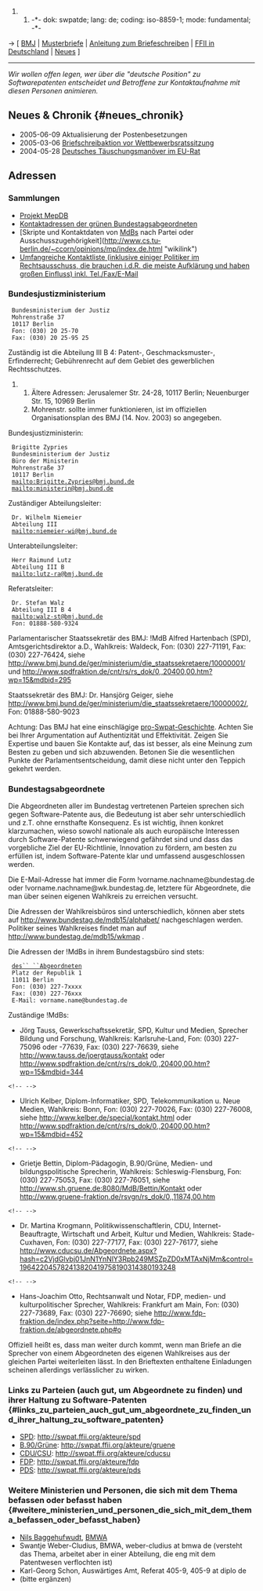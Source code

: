 1.  1.  -\*- dok: swpatde; lang: de; coding: iso-8859-1; mode:
        fundamental; -\*-

-\> \[ [ BMJ](SwpatbmjDe "wikilink") \| [
Musterbriefe](SwpatxatraDe "wikilink") \| [ Anleitung zum
Briefeschreiben](LtrMdb0405HowtoDe "wikilink") \| [ FFII in
Deutschland](FfiiDeDe "wikilink") \| [ Neues](SwpatcninoDe "wikilink")
\]

------------------------------------------------------------------------

*Wir wollen offen legen, wer über die \"deutsche Position\" zu
Softwarepatenten entscheidet und Betroffene zur Kontaktaufnahme mit
diesen Personen animieren.*

## Neues & Chronik {#neues_chronik}

-   2005-06-09 Aktualisierung der Postenbesetzungen
-   2005-03-06 [ Briefschreibaktion vor
    Wettbewerbsratssitzung](LtrCons0503De "wikilink")
-   2004-05-28 [ Deutsches Täuschungsmanöver im
    EU-Rat](ConsDe040518De "wikilink")

## Adressen

### Sammlungen

-   [ Projekt MepDB](MepdbEn "wikilink")
-   [ Kontaktadressen der grünen
    Bundestagsabgeordneten](MdbGrueneDe "wikilink")
-   [Skripte und Kontaktdaten von [MdBs](MdBs "wikilink") nach Partei
    oder
    Ausschusszugehörigkeit](http://www.cs.tu-berlin.de/~ccorn/opinions/mp/index.de.html "wikilink")
-   [Umfangreiche Kontaktliste (inklusive einiger Politiker im
    Rechtsausschuss, die brauchen i.d.R. die meiste Aufklärung und haben
    großen Einfluss) inkl.
    Tel./Fax/E-Mail](http://www.cs.tu-berlin.de/~ccorn/opinions/swpat/de-addrs.txt "wikilink")

### Bundesjustizministerium

` Bundesministerium der Justiz`\
` Mohrenstraße 37`\
` 10117 Berlin`\
` Fon: (030) 20 25-70`\
` Fax: (030) 20 25-95 25`

Zuständig ist die Abteilung III B 4: Patent-, Geschmacksmuster-,
Erfinderrecht; Gebührenrecht auf dem Gebiet des gewerblichen
Rechtsschutzes.

1.  1.  Ältere Adressen: Jerusalemer Str. 24-28, 10117 Berlin;
        Neuenburger Str. 15, 10969 Berlin
    2.  Mohrenstr. sollte immer funktionieren, ist im offiziellen
        Organisationsplan des BMJ (14. Nov. 2003) so angegeben.

Bundesjustizministerin:

` Brigitte Zypries`\
` Bundesministerium der Justiz`\
` Büro der Ministerin`\
` Mohrenstraße 37`\
` 10117 Berlin`\
` `[`mailto:Brigitte.Zypries@bmj.bund.de`](mailto:Brigitte.Zypries@bmj.bund.de)\
` `[`mailto:ministerin@bmj.bund.de`](mailto:ministerin@bmj.bund.de)

Zuständiger Abteilungsleiter:

` Dr. Wilhelm Niemeier`\
` Abteilung III`\
` `[`mailto:niemeier-wi@bmj.bund.de`](mailto:niemeier-wi@bmj.bund.de)` `

Unterabteilungsleiter:

` Herr Raimund Lutz`\
` Abteilung III B`\
` `[`mailto:lutz-ra@bmj.bund.de`](mailto:lutz-ra@bmj.bund.de)

Referatsleiter:

` Dr. Stefan Walz`\
` Abteilung III B 4`\
` `[`mailto:walz-st@bmj.bund.de`](mailto:walz-st@bmj.bund.de)\
` Fon: 01888-580-9324`

Parlamentarischer Staatssekretär des BMJ: !MdB Alfred Hartenbach (SPD),
Amtsgerichtsdirektor a.D., Wahlkreis: Waldeck, Fon: (030) 227-71191,
Fax: (030) 227-76424, siehe
<http://www.bmj.bund.de/ger/ministerium/die_staatssekretaere/10000001/>
und
<http://www.spdfraktion.de/cnt/rs/rs_dok/0,,20400,00.htm?wp=15&mdbid=295>

Staatssekretär des BMJ: Dr. Hansjörg Geiger, siehe
<http://www.bmj.bund.de/ger/ministerium/die_staatssekretaere/10000002/>,
Fon: 01888-580-9023

Achtung: Das BMJ hat eine einschlägige
[pro-Swpat-Geschichte](http://swpat.ffii.org/akteure/bmj/ "wikilink").
Achten Sie bei Ihrer Argumentation auf Authentizität und Effektivität.
Zeigen Sie Expertise und bauen Sie Kontakte auf, das ist besser, als
eine Meinung zum Besten zu geben und sich abzuwenden. Betonen Sie die
wesentlichen Punkte der Parlamentsentscheidung, damit diese nicht unter
den Teppich gekehrt werden.

### Bundestagsabgeordnete

Die Abgeordneten aller im Bundestag vertretenen Parteien sprechen sich
gegen Software-Patente aus, die Bedeutung ist aber sehr unterschiedlich
und z.T. ohne ernsthafte Konsequenz. Es ist wichtig, ihnen konkret
klarzumachen, wieso sowohl nationale als auch europäische Interessen
durch Software-Patente schwerwiegend gefährdet sind und dass das
vorgebliche Ziel der EU-Richtlinie, Innovation zu fördern, am besten zu
erfüllen ist, indem Software-Patente klar und umfassend ausgeschlossen
werden.

Die E-Mail-Adresse hat immer die Form !vorname.nachname\@bundestag.de
oder !vorname.nachname\@wk.bundestag.de, letztere für Abgeordnete, die
man über seinen eigenen Wahlkreis zu erreichen versucht.

Die Adressen der Wahlkreisbüros sind unterschiedlich, können aber stets
auf <http://www.bundestag.de/mdb15/alphabet/> nachgeschlagen werden.
Politiker seines Wahlkreises findet man auf
<http://www.bundestag.de/mdb15/wkmap> .

Die Adressen der !MdBs in ihrem Bundestagsbüro sind stets:

` `[`des`` ``Abgeordneten`](Name "wikilink")\
` Platz der Republik 1`\
` 11011 Berlin`\
` Fon: (030) 227-7xxxx`\
` Fax: (030) 227-76xxx`\
` E-Mail: vorname.name@bundestag.de`

Zuständige !MdBs:

-   Jörg Tauss, Gewerkschaftssekretär, SPD, Kultur und Medien, Sprecher
    Bildung und Forschung, Wahlkreis: Karlsruhe-Land, Fon: (030)
    227-75096 oder -77639, Fax: (030) 227-76639, siehe
    <http://www.tauss.de/joergtauss/kontakt> oder
    <http://www.spdfraktion.de/cnt/rs/rs_dok/0,,20400,00.htm?wp=15&mdbid=344>

```{=html}
<!-- -->
```
-   Ulrich Kelber, Diplom-Informatiker, SPD, Telekommunikation u. Neue
    Medien, Wahlkreis: Bonn, Fon: (030) 227-70026, Fax: (030) 227-76008,
    siehe <http://www.kelber.de/special/kontakt.html> oder
    <http://www.spdfraktion.de/cnt/rs/rs_dok/0,,20400,00.htm?wp=15&mdbid=452>

```{=html}
<!-- -->
```
-   Grietje Bettin, Diplom-Pädagogin, B.90/Grüne, Medien- und
    bildungspolitische Sprecherin, Wahlkreis: Schleswig-Flensburg,
    Fon: (030) 227-75053, Fax: (030) 227-76051, siehe
    <http://www.sh.gruene.de:8080/MdB/Bettin/Kontakt> oder
    <http://www.gruene-fraktion.de/rsvgn/rs_dok/0,,11874,00.htm>

```{=html}
<!-- -->
```
-   Dr. Martina Krogmann, Politikwissenschaftlerin, CDU,
    Internet-Beauftragte, Wirtschaft und Arbeit, Kultur und Medien,
    Wahlkreis: Stade-Cuxhaven, Fon: (030) 227-77177, Fax: (030)
    227-76177, siehe
    <http://www.cducsu.de/Abgeordnete.aspx?hash=c2VjdGlvbj01JnN1YnNlY3Rpb249MSZpZD0xMTAxNjMm&control=196422045782413820419758190314380193248>

```{=html}
<!-- -->
```
-   Hans-Joachim Otto, Rechtsanwalt und Notar, FDP, medien- und
    kulturpolitischer Sprecher, Wahlkreis: Frankfurt am Main, Fon: (030)
    227-73689, Fax: (030) 227-76690; siehe
    <http://www.fdp-fraktion.de/index.php?seite=http://www.fdp-fraktion.de/abgeordnete.php#o>

Offiziell heißt es, dass man weiter durch kommt, wenn man Briefe an die
Sprecher von einem Abgeordneten des eigenen Wahlkreises aus der gleichen
Partei weiterleiten lässt. In den Brieftexten enthaltene Einladungen
scheinen allerdings verlässlicher zu wirken.

### Links zu Parteien (auch gut, um Abgeordnete zu finden) und ihrer Haltung zu Software-Patenten {#links_zu_parteien_auch_gut_um_abgeordnete_zu_finden_und_ihrer_haltung_zu_software_patenten}

-   [SPD](http://www.spd-fraktion.de "wikilink"):
    <http://swpat.ffii.org/akteure/spd>
-   [B.90/Grüne](http://www.gruene-fraktion.de "wikilink"):
    <http://swpat.ffii.org/akteure/gruene>
-   [CDU/CSU](http://www.cducsu.de "wikilink"):
    <http://swpat.ffii.org/akteure/cducsu>
-   [FDP](http://www.fdp-fraktion.de "wikilink"):
    <http://swpat.ffii.org/akteure/fdp>
-   [PDS](http://www.sozialisten.de "wikilink"):
    <http://swpat.ffii.org/akteure/pds>

### Weitere Ministerien und Personen, die sich mit dem Thema befassen oder befasst haben {#weitere_ministerien_und_personen_die_sich_mit_dem_thema_befassen_oder_befasst_haben}

-   [ Nils Baggehufwudt](NilsBaggehufwudtDe "wikilink"), [
    BMWA](SwpatbmwaDe "wikilink")
-   Swantje Weber-Cludius, BMWA, weber-cludius at bmwa de (versteht das
    Thema, arbeitet aber in einer Abteilung, die eng mit dem Patentwesen
    verflochten ist)
-   Karl-Georg Schon, Auswärtiges Amt, Referat 405-9, 405-9 at diplo de
-   (bitte ergänzen)
